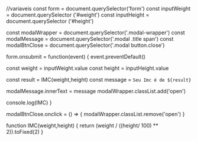 //variaveis
const form = document.querySelector('form')
const inputWeight = document.querySelector ('#weight')
const inputHeight = document.querySelector ('#height')

const modalWrapper = document.querySelector('.modal-wrapper')
const modalMessage = document.querySelector('.modal .title span')
const modalBtnClose = document.querySelector('.modal button.close')

form.onsubmit = function(event) {
  event.preventDefault()

  const weight = inputWeight.value
  const height = inputHeight.value

  const result = IMC(weight,height)
  const message = `Seu Imc é de ${result}`

  modalMessage.innerText = message
  modalWrapper.classList.add('open')

  console.log(IMC)
}

modalBtnClose.onclick = () => {
  modalWrapper.classList.remove('open')
}

function IMC(weight,height)
{
  return (weight / ((height/ 100) ** 2)).toFixed(2)
}